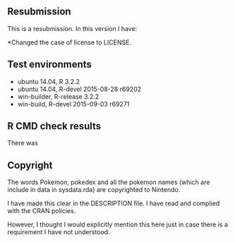 ## Resubmission
This is a resubmission. In this version I have:

*Changed the case of license to LICENSE.

## Test environments
* ubuntu 14.04, R 3.2.2
* ubuntu 14.04, R-devel 2015-08-28 r69202
* win-builder, R-release 3.2.2 
* win-build, R-devel 2015-09-03 r69271

## R CMD check results

There was 

## Copyright 

The words Pokemon, pokedex and all the pokemon names (which are include in data in sysdata.rda) are copyrighted to Nintendo.

I have made this clear in the DESCRIPTION file. I have read and complied with the CRAN policies. 

However, I thought I would explicitly mention this here just in case there is a requirement I have not understood.
